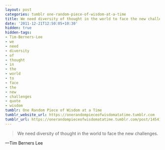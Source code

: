 ```yaml
---
layout: post
categories: tumblr one-random-piece-of-wisdom-at-a-time
title: We need diversity of thought in the world to face the new challenges.
date: '2011-12-21T12:50:05+10:30'
hidden: true
hidden-tags:
- Tim-Berners-Lee
- we
- need
- diversity
- of
- thought
- in
- the
- world
- to
- face
- the
- new
- challenges
- quote
- wisdom
tumblr: One Random Piece of Wisdom at a Time
tumblr_website_url: https://onerandompieceofwisdomatatime.tumblr.com
tumblr_url: https://onerandompieceofwisdomatatime.tumblr.com/post/14541523939/we-need-diversity-of-thought-in-the-world-to-face
---
```

> We need diversity of thought in the world to face the new challenges.

—Tim Berners Lee
